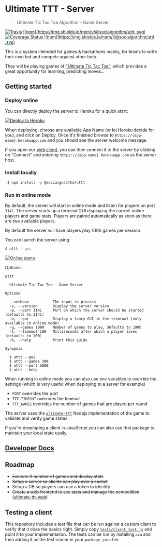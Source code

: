 # Ultimate TTT - Server
> Ultimate Tic Tac Toe Algorithm - Game Server

[![Travis](https://img.shields.io/travis/socialgorithm/ultimate-ttt-server.svg)](https://travis-ci.org/socialgorithm/ultimate-ttt-server)
[![npm](https://img.shields.io/npm/v/@socialgorithm/uttt .svg)](https://www.npmjs.com/package/@socialgorithm/uttt )
[![Coverage Status](https://coveralls.io/repos/github/socialgorithm/ultimate-ttt-server/badge.svg?branch=master)](https://coveralls.io/github/socialgorithm/ultimate-ttt-server?branch=master)
[![npm](https://img.shields.io/npm/l/@socialgorithm/uttt .svg)](https://www.npmjs.com/package/@socialgorithm/uttt )

This is a system intended for games & hackathons mainly, for teams to write their own bot and compete against other bots.

They will be playing games of ["Ultimate Tic Tac Toe"](https://mathwithbaddrawings.com/2013/06/16/ultimate-tic-tac-toe/), which provides a great opportunity for learning, predicting moves...

## Getting started

### Deploy online

You can directly deploy the server to Heroku for a quick start:

[![Deploy to Heroku](https://www.herokucdn.com/deploy/button.svg)](https://heroku.com/deploy?template=https://github.com/socialgorithm/ultimate-ttt-server/tree/master)

When deploying, choose any available App Name (or let Heroku decide for you), and click on Deploy. Once it's finished browse to `https://{app-name}.herokuapp.com` and you should see the server welcome message.

If you open our [web client](https://uttt.socialgorithm.org), you can then connect it to the server by clicking on "Connect" and entering `https://{app-name}.herokuapp.com` as the server host.

### Install locally
 
```bash
 $ npm install -g @socialgorithm/uttt
```

### Run in online mode

By default, the server will start in online mode and listen for players on port `3141`.
The server starts up a terminal GUI displaying the current online players and game stats. Players are paired automatically as soon as there are two available players.

By default the server will have players play 1000 games per session.

You can launch the server using:

```bash
$ uttt --gui
```

[![Online demo](https://github.com/aurbano/ultimate-ttt-server/raw/master/demos/online.gif "Online demo")](https://asciinema.org/a/105087)

Options:

```
uttt

  Ultimate Tic Tac Toe - Game Server

Options

  --verbose           The input to process.
  -v, --version       Display the server version
  -p, --port 3141     Port on which the server should be started (defaults to 3141)
  -u, --gui           Display a fancy GUI in the terminal (only available in online mode)
  -g, --games 1000    Number of games to play, defaults to 1000
  -t, --timeout 100   Milliseconds after which a player loses (defaults to 100)
  -h, --help          Print this guide

Synopsis

  $ uttt --gui
  $ uttt --games 100
  $ uttt --port 5000
  $ uttt --help
```

When running in online mode you can also use env variables to override the settings (which is very useful when deploying to a server for example)

- `PORT` overrides the port
- `TTT_TIMEOUT` overrides the timeout
- `TTT_GAMES` overrides the number of games that are played per round


The server uses the [`ultimate-ttt`](https://github.com/aurbano/ultimate-ttt) Nodejs implementation of the game to validate and verify game states.

If you're developing a client in JavaScript you can also use that package to maintain your local state easily.

## [Developer Docs](https://socialgorithm.org/ultimate-ttt-server/)

## Roadmap

* <del>Execute X number of games and display stats</del>
* <del>Setup a server so clients can play over a socket</del>
* Setup a DB so players can use a token to identify
* <del>Create a web frontend to see stats and manage the competition</del> ([ultimate-ttt-web](https://github.com/socialgorithm/ultimate-ttt-web))

## Testing a client

This repository includes a test file that can be run against a custom client to verify that it does the basics right.
Simply copy [`tests/client.test.js`](https://github.com/aurbano/ultimate-ttt-server/blob/master/tests/client.test.js) and point it to your implementation. The tests can be run by installing `ava` and then adding it as the test runner in your `package.json` file.
